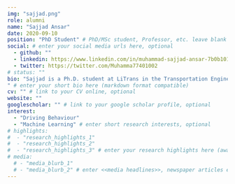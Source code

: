 ```yaml
---
img: "sajjad.png"
role: alumni
name: "Sajjad Ansar"
date: 2020-09-10
position: "PhD Student" # PhD/MSc student, Professor, etc. leave blank if not applicable
social: # enter your social media urls here, optional
  - github: ""
  - linkedin: https://www.linkedin.com/in/muhammad-sajjad-ansar-7b0b10119/
  - twitter: https://twitter.com/Muhamma77401002
# status: ""
bio: "Sajjad is a Ph.D. student at LiTrans in the Transportation Engineering program at Ryerson University, supervised by Dr. Bilal Farooq. His research focused on driving behavior associated with autonomous vehicles. Sajjad received a B.S. degree in transportation engineering from the University of Engineering and Technology, Lahore, Pakistan in 2018. Chinese Scholarship Council (CSC) nominated him as a master's degree scholar on the full scholarship for the period fall-2018 to 2020. Sajjad worked as a research assistant collaborated with the Jiangsu Key Laboratory of Urban ITS and the Innovation Center of Modern Traffic Technologies at Southeast University.
" # enter your short bio here (markdown format compatible)
cv: "" # link to your CV online, optional
website: ""
googlescholar: "" # link to your google scholar profile, optional
interest:
  - "Driving Behaviour"
  - "Machine Learning" # enter short research interests, optional
# highlights:
#  - "research_highlights_1"
#  - "research_highlights_2"
#  - "research_highlights_3" # enter your research highlights here (awards, achievements, etc.), optional
# media:
  # - "media_blurb_1"
  # - "media_blurb_2" # enter <<media headlines>>, newspaper articles etc...
---
```


